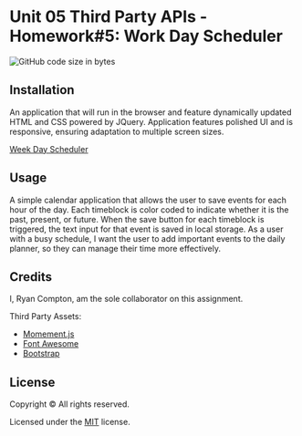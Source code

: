 # Unit 05 Third Party APIs - Homework#5: Work Day Scheduler

![GitHub code size in bytes](https://img.shields.io/github/languages/code-size/comp7589/workDayScheduler)

## Installation

An application that will run in the browser and feature dynamically updated HTML and CSS powered by JQuery. Application features polished UI and is responsive, ensuring adaptation to multiple screen sizes.

[Week Day Scheduler](https://comp7589.github.io/HW-4---Quiz-Game/)

## Usage

A simple calendar application that allows the user to save events for each hour of the day. Each timeblock is color coded to indicate whether it is the past, present, or future. When the save button for each timeblock is triggered, the text input for that event is saved in local storage. As a user with a busy schedule, I want the user to add important events to the daily planner, so they can manage their time more effectively.

## Credits

I, Ryan Compton, am the sole collaborator on this assignment. 

Third Party Assets:

* [Momement.js](https://momentjs.com/)
* [Font Awesome](https://fontawesome.com/)
* [Bootstrap](https://getbootstrap.com/)

## License

Copyright &copy; All rights reserved.

Licensed under the [MIT](https://choosealicense.com/licenses/mit/) license.
